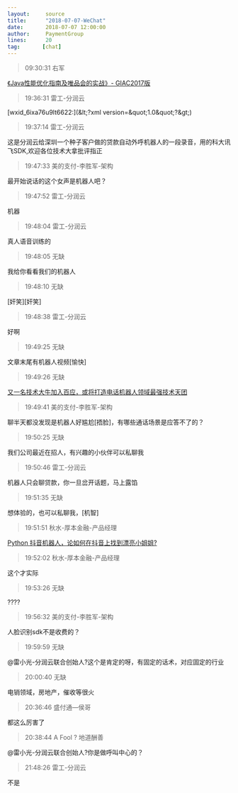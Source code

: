 ```yaml
---
layout:     source 
title:      "2018-07-07-WeChat"
date:       2018-07-07 12:00:00
author:     PaymentGroup
lines:      20 
tag:       [chat]
---
```

> 09:30:31  右军  
   
[《Java性能优化指南及唯品会的实战》- GIAC2017版](http://mp.weixin.qq.com/s?__biz=MzIxMzEzMjM5NQ==&amp;amp;amp;mid=2651029978&amp;amp;amp;idx=1&amp;amp;amp;sn=4d81f91a200260bca9541a07806e822d&amp;amp;amp;chksm=8c4c54debb3bddc89483b9054a65be7b8d6c6b229955ef631a4cf4a01f36d708b59f08eb15e9&amp;amp;amp;mpshare=1&amp;amp;amp;scene=1&amp;amp;amp;srcid=0707umsN9YvvqeDPI27aCXaD#rd)  
   
> 19:36:31  雷工-分润云  
   
[wxid_6ixa76u9lt6622:](&amp;lt;?xml version=&amp;quot;1.0&amp;quot;?&amp;gt;)  
   
> 19:37:14  雷工-分润云  
   
这是分润云给深圳一个种子客户做的贷款自动外呼机器人的一段录音，用的科大讯飞SDK,欢迎各位技术大拿批评指正  
   
> 19:47:33  美的支付-李胜军-架构  
   
最开始说话的这个女声是机器人吧？  
   
> 19:47:52  雷工-分润云  
   
机器  
   
> 19:48:04  雷工-分润云  
   
真人语音训练的  
   
> 19:48:05  无缺  
   
我给你看看我们的机器人  
   
> 19:48:10  无缺  
   
[奸笑][奸笑]  
   
> 19:48:38  雷工-分润云  
   
好啊  
   
> 19:49:25  无缺  
   
文章末尾有机器人视频[愉快]  
   
> 19:49:26  无缺  
   
[又一名技术大牛加入百应，或将打造电话机器人领域最强技术天团](http://mp.weixin.qq.com/s?__biz=MzUzNDQwOTg5OQ==&amp;amp;amp;mid=2247483851&amp;amp;amp;idx=2&amp;amp;amp;sn=ca4b319ecea546d5997c98bb9618ad97&amp;amp;amp;chksm=fa94660fcde3ef19eb50b55f7bce08f7136a42eeba5dfa7161f437982f53b225ea40107db99d&amp;amp;amp;mpshare=1&amp;amp;amp;scene=1&amp;amp;amp;srcid=0706Jsl7o2lSvBpAFwkt1dCr#rd)  
   
> 19:49:41  美的支付-李胜军-架构  
   
聊半天都没发现是机器人好尴尬[捂脸]，有哪些通话场景是应答不了的？  
   
> 19:50:25  无缺  
   
我们公司最近在招人，有兴趣的小伙伴可以私聊我  
   
> 19:50:46  雷工-分润云  
   
机器人只会聊贷款，你一旦岔开话题，马上露馅  
   
> 19:51:35  无缺  
   
想体验的，也可以私聊我，[机智]  
   
> 19:51:51  秋水-厚本金融-产品经理  
   
[Python 抖音机器人，论如何在抖音上找到漂亮小姐姐?](http://mp.weixin.qq.com/s?__biz=MzUxMjEwMDI1Ng==&amp;amp;amp;mid=2247483679&amp;amp;amp;idx=1&amp;amp;amp;sn=5743e2215ea4d824bdce7a9531b7a69d&amp;amp;amp;chksm=f968d3d0ce1f5ac63845a97ab383d004cdea083302fb1e782f2998a46e124a7cfdf602208888&amp;amp;amp;mpshare=1&amp;amp;amp;scene=1&amp;amp;amp;srcid=0707z221UWIb2AO6ndo7jrl7#rd)  
   
> 19:52:02  秋水-厚本金融-产品经理  
   
这个才实际  
   
> 19:53:26  无缺  
   
????  
   
> 19:56:32  美的支付-李胜军-架构  
   
人脸识别sdk不是收费的？  
   
> 19:59:59  无缺  
   
@雷小光-分润云联合创始人?这个是肯定的呀，有固定的话术，对应固定的行业  
   
> 20:00:40  无缺  
   
电销领域，房地产，催收等很火  
   
> 20:36:46  盛付通—侯哥  
   
都这么厉害了  
   
> 20:38:44  A Fool ? 地道酬善  
   
@雷小光-分润云联合创始人?你是做呼叫中心的？  
   
> 21:48:26  雷工-分润云  
   
不是  
   
